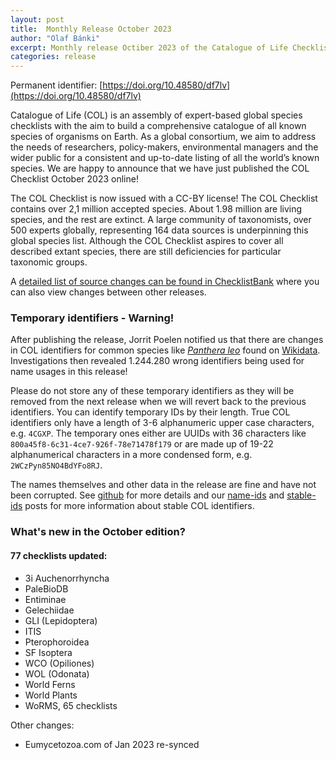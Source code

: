 ```yaml
---
layout: post
title:  Monthly Release October 2023
author: "Olaf Bánki"
excerpt: Monthly release Octiber 2023 of the Catalogue of Life Checklist
categories: release
---
```


Permanent identifier: [https://doi.org/10.48580/df7lv](https://doi.org/10.48580/df7lv)

Catalogue of Life (COL) is an assembly of expert-based global species checklists with the aim to build a comprehensive catalogue of all known species of organisms on Earth. As a global consortium, we aim to address the needs of researchers, policy-makers, environmental managers and the wider public for a consistent and up-to-date listing of all the world’s known species. We are happy to announce that we have just published the COL Checklist October 2023 online!

The COL Checklist is now issued with a CC-BY license! The COL Checklist contains over 2,1 million accepted species. About 1.98 million are living species, and the rest are extinct. A large community of taxonomists, over 500 experts globally, representing 164 data sources is underpinning this global species list.
Although the COL Checklist aspires to cover all described extant species, there are still deficiencies for particular taxonomic groups.

A [detailed list of source changes can be found in ChecklistBank](https://www.checklistbank.org/dataset/272972/sourcemetrics?hideUnchanged=true&releaseKey=267522) where you can also view changes between other releases.

### Temporary identifiers - Warning!

After publishing the release, Jorrit Poelen notified us that there are changes in COL identifiers for common species like [*Panthera leo*](https://github.com/CatalogueOfLife/general/issues/100) found on [Wikidata](https://www.wikidata.org/wiki/Q140).
Investigations then revealed 1.244.280 wrong identifiers being used for name usages in this release!

Please do not store any of these temporary identifiers as they will be removed from the next release
when we will revert back to the previous identifiers. You can identify temporary IDs by their length.
True COL identifiers only have a length of 3-6 alphanumeric upper case characters, e.g. `4CGXP`.
The temporary ones either are UUIDs with 36 characters like `800a45f8-6c31-4ce7-926f-78e71478f179` 
or are made up of 19-22 alphanumerical characters in a more condensed form, e.g. `2WCzPyn85NO4BdYFo8RJ`.

The names themselves and other data in the release are fine and have not been corrupted.
See [github](https://github.com/CatalogueOfLife/general/issues/100) for more details 
and our [name-ids](https://www.catalogueoflife.org/2022/03/23/name-ids) and [stable-ids](https://www.catalogueoflife.org/2021/04/14/stable-ids) 
posts for more information about stable COL identifiers.


### What's new in the October edition?


#### 77 checklists updated:

 * 3i Auchenorrhyncha
 * PaleBioDB
 * Entiminae
 * Gelechiidae
 * GLI (Lepidoptera)
 * ITIS
 * Pterophoroidea
 * SF Isoptera
 * WCO (Opiliones)
 * WOL (Odonata)
 * World Ferns
 * World Plants
 * WoRMS, 65 checklists

Other changes:
 * Eumycetozoa.com of Jan 2023 re-synced
